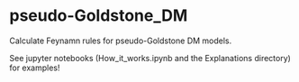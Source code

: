 # pseudo-Goldstone_DM
Calculate Feynamn rules for pseudo-Goldstone DM models.

See jupyter notebooks (How_it_works.ipynb and the Explanations directory) for examples!
